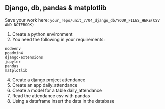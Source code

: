 ## Django, db, pandas & matplotlib

Save your work here: ```your_repo/unit_7/04_django_db/YOUR_FILES_HERE(CSV AND NOTEBOOK)```

1. Create a python environment
2. You need the following in your requirements:

```
nodeenv
pgadmin4
django-extensions
jupyter
pandas
matplotlib
```

4. Create a django project attendance
5. Create an app daily_attendance
6. Create a model for a table daily_attendance
7. Read the attendance csv with pandas
8. Using a dataframe insert the data in the database
